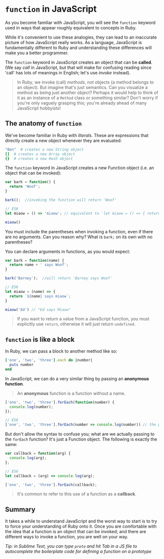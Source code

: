 # `function` in JavaScript

As you become familiar with JavaScript, you will see the `function` keyword used in ways that appear roughly equivalent to concepts in Ruby.

While it's convenient to use these analogies, they can lead to an inaccurate picture of how JavaScript really works.  As a language, JavaScript is fundamentally different to Ruby and understanding these differences will make you a better programmer.


The `function` keyword in JavaScript creates an object that can be **called**.  (We say _call_ in JavaScript, but that will make for confusing reading since 'call' has lots of meanings in English; let's use _invoke_ instead).

> In Ruby, we invoke (call) _methods_, not objects (a method belongs to an object).  But imagine that's just semantics.  Can you visualize a method as being just another object?  Perhaps it would help to think of it as an instance of a `Method` class or something similar?  Don't worry if you're only vaguely grasping this; you're already ahead of many JavaScript hobbyists!

## The anatomy of `function`
We've become familiar in Ruby with _literals_.  These are expressions that directly create a new object whenever they are evaluated:
```ruby
"Ben"  # creates a new String object
[]  # creates a new Array object
{}  # creates a new Hash object
```
The `function` keyword in JavaScript creates a new Function object (i.e. an object that can be invoked):
```javascript
var bark = function() {
  return 'Woof';
}

bark();  //invoking the function will return 'Woof'

// ES6
let miaow = () => 'miaow'; // equivalent to `let miaow = () => { return 'Miaow' }`; ommitting the {} allows for an implicit return

miaow()
```
You must include the parentheses when invoking a function, even if there are no arguments.  Can you reason why?  What is `bark;` on its own with no parentheses?

You can declare arguments in functions, as you would expect:
```javascript
var bark = function(name) {
  return name + ' says Woof';
}

bark('Barney');  //will return 'Barney says Woof'

// ES6
let miaow = (name) => {
  return `${name} says miaow`;
}

miaow('Ed') // "Ed says Miaow"
```
> If you want to return a value from a JavaScript function, you must explicitly use `return`, otherwise it will just return `undefined`.


## `function` is like a block

In Ruby, we can pass a block to another method like so:
```ruby
['one', 'two', 'three'].each do |number|
  puts number
end
```
In JavaScript, we can do a very similar thing by passing an **anonymous function**.
> An **anonymous** function is a function without a name.

```javascript
['one', 'two', 'three'].forEach(function(number) {
  console.log(number);
});

// ES6
['one', 'two', 'three'].forEach(number => console.log(number)) // the parentheses for the anonymous arrow function argument are not needed. Note how much more readable this is!

```

But don't allow the syntax to confuse you; what are we actually passing to the `forEach` function?  It's just a Function object.  The following is exactly the same:
```javascript
var callback = function(arg) {
  console.log(arg);
};

// ES6
let callback = (arg) => console.log(arg);

['one', 'two', 'three'].forEach(callback);  
```
> It's common to refer to this use of a function as a **callback**.


## Summary
It takes a while to understand JavaScript and the worst way to start is to try to force your understanding of Ruby onto it.  Once you are comfortable with the idea that a function is an object that can be invoked; and there are different ways to invoke a function, you are well on your way.

*Tip: in Sublime Text, you can type `proto` and hit Tab in a JS file to autocomplete the boilerplate code for defining a function on a prototype*



